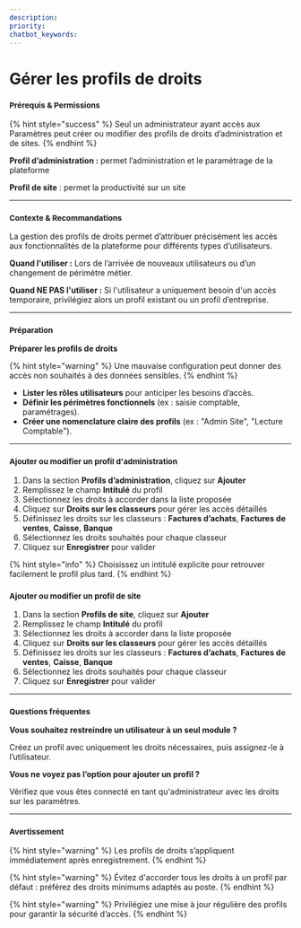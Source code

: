 ```yaml
---
description: 
priority: 
chatbot_keywords: 
---
```


# Gérer les profils de droits

### <sup>**Prérequis & Permissions**</sup>

{% hint style="success" %}
Seul un administrateur ayant accès aux Paramètres peut créer ou modifier des profils de droits d’administration et de sites.
{% endhint %}

**Profil d’administration :** permet l’administration et le paramétrage de la plateforme

**Profil de site** : permet la productivité sur un site

***

### <sup>**Contexte & Recommandations**</sup>

La gestion des profils de droits permet d’attribuer précisément les accès aux fonctionnalités de la plateforme pour différents types d’utilisateurs.

**Quand l'utiliser :** Lors de l’arrivée de nouveaux utilisateurs ou d’un changement de périmètre métier.

**Quand NE PAS l'utiliser :** Si l'utilisateur a uniquement besoin d'un accès temporaire, privilégiez alors un profil existant ou un profil d’entreprise.

***

### <sup>**Préparation**</sup>

**Préparer les profils de droits**

{% hint style="warning" %}
Une mauvaise configuration peut donner des accès non souhaités à des données sensibles.
{% endhint %}

* **Lister les rôles utilisateurs** pour anticiper les besoins d’accès.
* **Définir les périmètres fonctionnels** (ex : saisie comptable, paramétrages).
* **Créer une nomenclature claire des profils** (ex : "Admin Site", "Lecture Comptable").

***

### <sup>**Ajouter ou modifier un profil d'administration**</sup>

1. Dans la section **Profils d’administration**, cliquez sur **Ajouter**
2. Remplissez le champ **Intitulé** du profil
3. Sélectionnez les droits à accorder dans la liste proposée
4. Cliquez sur **Droits sur les classeurs** pour gérer les accès détaillés
5. Définissez les droits sur les classeurs : **Factures d’achats**, **Factures de ventes**, **Caisse**, **Banque**
6. Sélectionnez les droits souhaités pour chaque classeur
7. Cliquez sur **Enregistrer** pour valider

{% hint style="info" %}
Choisissez un intitulé explicite pour retrouver facilement le profil plus tard.
{% endhint %}

### <sup>**Ajouter ou modifier un profil de site**</sup>

1. Dans la section **Profils de site**, cliquez sur **Ajouter**
2. Remplissez le champ **Intitulé** du profil
3. Sélectionnez les droits à accorder dans la liste proposée
4. Cliquez sur **Droits sur les classeurs** pour gérer les accès détaillés
5. Définissez les droits sur les classeurs : **Factures d’achats**, **Factures de ventes**, **Caisse**, **Banque**
6. Sélectionnez les droits souhaités pour chaque classeur
7. Cliquez sur **Enregistrer** pour valider

***

### <sup>**Questions fréquentes**</sup>

**Vous souhaitez restreindre un utilisateur à un seul module ?**

Créez un profil avec uniquement les droits nécessaires, puis assignez-le à l’utilisateur.

**Vous ne voyez pas l’option pour ajouter un profil ?**

Vérifiez que vous êtes connecté en tant qu'administrateur avec les droits sur les paramètres.

***

### <sup>**Avertissement**</sup>

{% hint style="warning" %}
Les profils de droits s’appliquent immédiatement après enregistrement.
{% endhint %}

{% hint style="warning" %}
Évitez d'accorder tous les droits à un profil par défaut : préférez des droits minimums adaptés au poste.
{% endhint %}

{% hint style="warning" %}
Privilégiez une mise à jour régulière des profils pour garantir la sécurité d’accès.
{% endhint %}

